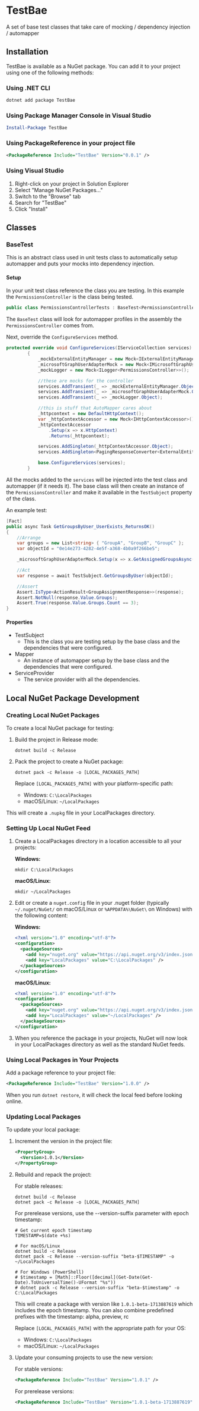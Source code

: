 # TestBae
A set of base test classes that take care of mocking / dependency injection / automapper

## Installation

TestBae is available as a NuGet package. You can add it to your project using one of the following methods:

### Using .NET CLI

```bash
dotnet add package TestBae
```

### Using Package Manager Console in Visual Studio

```powershell
Install-Package TestBae
```

### Using PackageReference in your project file

```xml
<PackageReference Include="TestBae" Version="0.0.1" />
```

### Using Visual Studio

1. Right-click on your project in Solution Explorer
2. Select "Manage NuGet Packages..."
3. Switch to the "Browse" tab
4. Search for "TestBae"
5. Click "Install"

## Classes

### BaseTest
This is an abstract class used in unit tests class to automatically setup automapper and puts your mocks into dependency injection.

#### Setup
In your unit test class reference the class you are testing. In this example the `PermissionsController` is the class being tested.

```c#
public class PermissionsControllerTests : BaseTest<PermissionsController>
```

The `BaseTest` class will look for automapper profiles in the assembly the `PermissionsController` comes from.

Next, override the `ConfigureServices` method.

```c#
protected override void ConfigureServices(IServiceCollection services)
        {
            _mockExternalEntityManager = new Mock<IExternalEntityManager>();
            _microsoftGraphUserAdapterMock = new Mock<IMicrosoftGraphUserAdapter>();
            _mockLogger = new Mock<ILogger<PermissionsController>>();

            //these are mocks for the controller
            services.AddTransient(_ => _mockExternalEntityManager.Object);
            services.AddTransient(_ => _microsoftGraphUserAdapterMock.Object);
            services.AddTransient(_ => _mockLogger.Object);

            //this is stuff that AutoMapper cares about
            _httpcontext = new DefaultHttpContext();
            var _httpContextAccessor = new Mock<IHttpContextAccessor>();
            _httpContextAccessor
                .Setup(x => x.HttpContext)
                .Returns(_httpcontext);

            services.AddSingleton(_httpContextAccessor.Object);
            services.AddSingleton<PagingResponseConverter<ExternalEntity, ExternalEntity>>();

            base.ConfigureServices(services);
        }
```

All the mocks added to the `services` will be injected into the test class and automapper (if it needs it).
The base class will then create an instance of the `PermissionsController` and make it available in the `TestSubject` property of the class.


An example test:
```c#
[Fact]
public async Task GetGroupsByUser_UserExists_ReturnsOK()
{
    //Arrange
    var groups = new List<string> { "GroupA", "GroupB", "GroupC" };
    var objectId = "0e14e273-4282-4e5f-a368-4b0a9f266be5";

    _microsoftGraphUserAdapterMock.Setup(x => x.GetAssignedGroupsAsync(It.IsAny<string>())).ReturnsAsync(groups);

    //Act
    var response = await TestSubject.GetGroupsByUser(objectId);

    //Assert
    Assert.IsType<ActionResult<GroupAssignmentResponse>>(response);
    Assert.NotNull(response.Value.Groups);
    Assert.True(response.Value.Groups.Count == 3);
}
```
#### Properties

- TestSubject
  - This is the class you are testing setup by the base class and the dependencies that were configured.
- Mapper
  - An instance of automapper setup by the base class and the dependencies that were configured.
- ServiceProvider
  - The service provider with all the dependencies.

## Local NuGet Package Development

### Creating Local NuGet Packages

To create a local NuGet package for testing:

1. Build the project in Release mode:
   ```
   dotnet build -c Release
   ```

2. Pack the project to create a NuGet package:
   ```
   dotnet pack -c Release -o [LOCAL_PACKAGES_PATH]
   ```

   Replace `[LOCAL_PACKAGES_PATH]` with your platform-specific path:
   - Windows: `C:\LocalPackages`
   - macOS/Linux: `~/LocalPackages`

This will create a `.nupkg` file in your LocalPackages directory.

### Setting Up Local NuGet Feed

1. Create a LocalPackages directory in a location accessible to all your projects:
   
   **Windows:**
   ```
   mkdir C:\LocalPackages
   ```
   
   **macOS/Linux:**
   ```
   mkdir ~/LocalPackages
   ```

2. Edit or create a `nuget.config` file in your .nuget folder (typically `~/.nuget/NuGet/` on macOS/Linux or `%APPDATA%\NuGet\` on Windows) with the following content:
   
   **Windows:**
   ```xml
   <?xml version="1.0" encoding="utf-8"?>
   <configuration>
     <packageSources>
       <add key="nuget.org" value="https://api.nuget.org/v3/index.json" protocolVersion="3" />
       <add key="LocalPackages" value="C:\LocalPackages" />
     </packageSources>
   </configuration>
   ```
   
   **macOS/Linux:**
   ```xml
   <?xml version="1.0" encoding="utf-8"?>
   <configuration>
     <packageSources>
       <add key="nuget.org" value="https://api.nuget.org/v3/index.json" protocolVersion="3" />
       <add key="LocalPackages" value="~/LocalPackages" />
     </packageSources>
   </configuration>
   ```

3. When you reference the package in your projects, NuGet will now look in your LocalPackages directory as well as the standard NuGet feeds.

### Using Local Packages in Your Projects

Add a package reference to your project file:

```xml
<PackageReference Include="TestBae" Version="1.0.0" />
```

When you run `dotnet restore`, it will check the local feed before looking online.

### Updating Local Packages

To update your local package:

1. Increment the version in the project file:
   ```xml
   <PropertyGroup>
     <Version>1.0.1</Version>
   </PropertyGroup>
   ```

2. Rebuild and repack the project:
   
   For stable releases:
   ```
   dotnet build -c Release
   dotnet pack -c Release -o [LOCAL_PACKAGES_PATH]
   ```
   
   For prerelease versions, use the --version-suffix parameter with epoch timestamp:
   ```
   # Get current epoch timestamp
   TIMESTAMP=$(date +%s)
   
   # For macOS/Linux
   dotnet build -c Release
   dotnet pack -c Release --version-suffix "beta-$TIMESTAMP" -o ~/LocalPackages
   
   # For Windows (PowerShell)
   # $timestamp = [Math]::Floor([decimal](Get-Date(Get-Date).ToUniversalTime()-UFormat "%s"))
   # dotnet pack -c Release --version-suffix "beta-$timestamp" -o C:\LocalPackages
   ```
   
   This will create a package with version like `1.0.1-beta-1713887619` which includes the epoch timestamp.
   You can also combine predefined prefixes with the timestamp: alpha, preview, rc

   Replace `[LOCAL_PACKAGES_PATH]` with the appropriate path for your OS:
   - Windows: `C:\LocalPackages`
   - macOS/Linux: `~/LocalPackages`

3. Update your consuming projects to use the new version:
   
   For stable versions:
   ```xml
   <PackageReference Include="TestBae" Version="1.0.1" />
   ```
   
   For prerelease versions:
   ```xml
   <PackageReference Include="TestBae" Version="1.0.1-beta-1713887619" />
   ```
